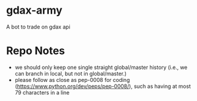 # gdax-army
A bot to trade on gdax api

# Repo Notes
- we should only keep one single straight global/master history (i.e., we can branch in local, but not in global/master.)
- please follow as close as pep-0008 for coding (https://www.python.org/dev/peps/pep-0008/), such as having at most 79 characters in a line